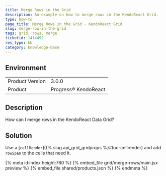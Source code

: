 ```yaml
---
title: Merge Rows in the Grid
description: An example on how to merge rows in the KendoReact Grid.
type: how-to
page_title: Merge Rows in the Grid - KendoReact Grid
slug: merge-row-in-the-grid
tags: grid, rows, merge
ticketid: 1414492
res_type: kb
category: knowledge-base
---
```


## Environment

<table>
    <tbody>
	    <tr>
	    	<td>Product Version</td>
	    	<td>3.0.0</td>
	    </tr>
	    <tr>
	    	<td>Product</td>
	    	<td>Progress® KendoReact</td>
	    </tr>
    </tbody>
</table>


## Description

How can I merge rows in the KendoReact Data Grid?

## Solution

Use a [`cellRender`]({% slug api_grid_gridprops %}#toc-cellrender) and add `rowSpan` to the cells that need it.

{% meta id:index height:760 %}
{% embed_file grid/merge-rows/main.jsx preview %}
{% embed_file shared/products.json %}
{% endmeta %}
